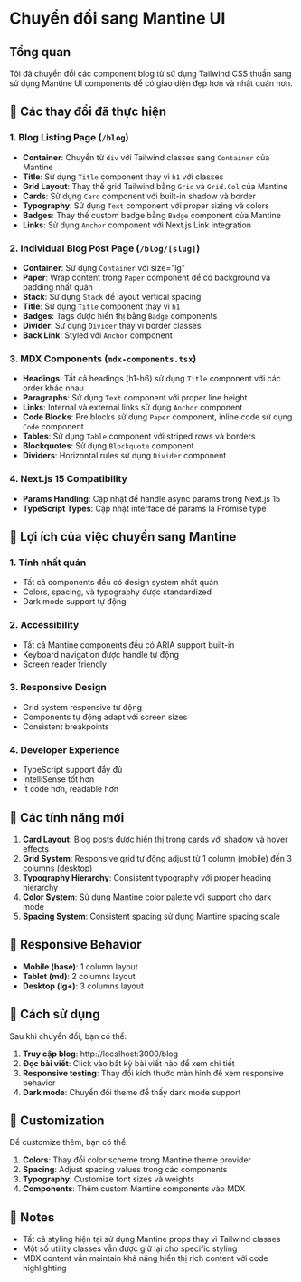 # Chuyển đổi sang Mantine UI

## Tổng quan

Tôi đã chuyển đổi các component blog từ sử dụng Tailwind CSS thuần sang sử dụng Mantine UI components để có giao diện đẹp hơn và nhất quán hơn.

## 🔄 Các thay đổi đã thực hiện

### 1. Blog Listing Page (`/blog`)

- **Container**: Chuyển từ `div` với Tailwind classes sang `Container` của Mantine
- **Title**: Sử dụng `Title` component thay vì `h1` với classes
- **Grid Layout**: Thay thế grid Tailwind bằng `Grid` và `Grid.Col` của Mantine
- **Cards**: Sử dụng `Card` component với built-in shadow và border
- **Typography**: Sử dụng `Text` component với proper sizing và colors
- **Badges**: Thay thế custom badge bằng `Badge` component của Mantine
- **Links**: Sử dụng `Anchor` component với Next.js Link integration

### 2. Individual Blog Post Page (`/blog/[slug]`)

- **Container**: Sử dụng `Container` với size="lg"
- **Paper**: Wrap content trong `Paper` component để có background và padding nhất quán
- **Stack**: Sử dụng `Stack` để layout vertical spacing
- **Title**: Sử dụng `Title` component thay vì `h1`
- **Badges**: Tags được hiển thị bằng `Badge` components
- **Divider**: Sử dụng `Divider` thay vì border classes
- **Back Link**: Styled với `Anchor` component

### 3. MDX Components (`mdx-components.tsx`)

- **Headings**: Tất cả headings (h1-h6) sử dụng `Title` component với các order khác nhau
- **Paragraphs**: Sử dụng `Text` component với proper line height
- **Links**: Internal và external links sử dụng `Anchor` component
- **Code Blocks**: Pre blocks sử dụng `Paper` component, inline code sử dụng `Code` component
- **Tables**: Sử dụng `Table` component với striped rows và borders
- **Blockquotes**: Sử dụng `Blockquote` component
- **Dividers**: Horizontal rules sử dụng `Divider` component

### 4. Next.js 15 Compatibility

- **Params Handling**: Cập nhật để handle async params trong Next.js 15
- **TypeScript Types**: Cập nhật interface để params là Promise type

## 🎨 Lợi ích của việc chuyển sang Mantine

### 1. **Tính nhất quán**

- Tất cả components đều có design system nhất quán
- Colors, spacing, và typography được standardized
- Dark mode support tự động

### 2. **Accessibility**

- Tất cả Mantine components đều có ARIA support built-in
- Keyboard navigation được handle tự động
- Screen reader friendly

### 3. **Responsive Design**

- Grid system responsive tự động
- Components tự động adapt với screen sizes
- Consistent breakpoints

### 4. **Developer Experience**

- TypeScript support đầy đủ
- IntelliSense tốt hơn
- Ít code hơn, readable hơn

## 🚀 Các tính năng mới

1. **Card Layout**: Blog posts được hiển thị trong cards với shadow và hover effects
2. **Grid System**: Responsive grid tự động adjust từ 1 column (mobile) đến 3 columns (desktop)
3. **Typography Hierarchy**: Consistent typography với proper heading hierarchy
4. **Color System**: Sử dụng Mantine color palette với support cho dark mode
5. **Spacing System**: Consistent spacing sử dụng Mantine spacing scale

## 📱 Responsive Behavior

- **Mobile (base)**: 1 column layout
- **Tablet (md)**: 2 columns layout
- **Desktop (lg+)**: 3 columns layout

## 🎯 Cách sử dụng

Sau khi chuyển đổi, bạn có thể:

1. **Truy cập blog**: http://localhost:3000/blog
2. **Đọc bài viết**: Click vào bất kỳ bài viết nào để xem chi tiết
3. **Responsive testing**: Thay đổi kích thước màn hình để xem responsive behavior
4. **Dark mode**: Chuyển đổi theme để thấy dark mode support

## 🔧 Customization

Để customize thêm, bạn có thể:

1. **Colors**: Thay đổi color scheme trong Mantine theme provider
2. **Spacing**: Adjust spacing values trong các components
3. **Typography**: Customize font sizes và weights
4. **Components**: Thêm custom Mantine components vào MDX

## 📝 Notes

- Tất cả styling hiện tại sử dụng Mantine props thay vì Tailwind classes
- Một số utility classes vẫn được giữ lại cho specific styling
- MDX content vẫn maintain khả năng hiển thị rich content với code highlighting
